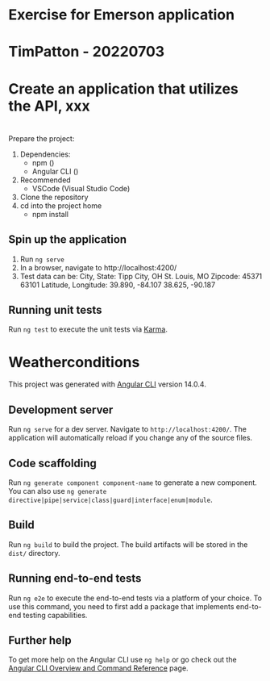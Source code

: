 # Exercise for Emerson application
#
# TimPatton - 20220703
#
# Create an application that utilizes the API, xxx
#
Prepare the project:

1. Dependencies:
    - npm ()
    - Angular CLI ()
2. Recommended
    - VSCode (Visual Studio Code)
3. Clone the repository
4. cd into the project home
    - npm install

## Spin up the application

1. Run `ng serve`
2. In a browser, navigate to http://localhost:4200/
3. Test data can be:
    City, State: 
        Tipp City, OH
        St. Louis, MO
    Zipcode: 
        45371
        63101
    Latitude, Longitude:
        39.890, -84.107
        38.625, -90.187

## Running unit tests

Run `ng test` to execute the unit tests via [Karma](https://karma-runner.github.io).

# Weatherconditions

This project was generated with [Angular CLI](https://github.com/angular/angular-cli) version 14.0.4.

## Development server

Run `ng serve` for a dev server. Navigate to `http://localhost:4200/`. The application will automatically reload if you change any of the source files.

## Code scaffolding

Run `ng generate component component-name` to generate a new component. You can also use `ng generate directive|pipe|service|class|guard|interface|enum|module`.

## Build

Run `ng build` to build the project. The build artifacts will be stored in the `dist/` directory.

## Running end-to-end tests

Run `ng e2e` to execute the end-to-end tests via a platform of your choice. To use this command, you need to first add a package that implements end-to-end testing capabilities.

## Further help

To get more help on the Angular CLI use `ng help` or go check out the [Angular CLI Overview and Command Reference](https://angular.io/cli) page.
